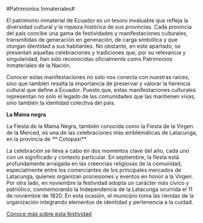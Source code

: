 #Patrimonios Inmateriales#

El patrimonio inmaterial de Ecuador es un tesoro invaluable que refleja la diversidad cultural y la riqueza histórica de sus provincias. Cada provincia del país concibe una gama de festividades y manifestaciones culturales, transmitidas de generación en generación, de carga simbólica y que otorgan identidad a sus habitantes. No obstante, en este apartado, se presentan aquellas celebraciones y tradiciones que, por su relevancia y singularidad, han sido reconocidas oficialmente como Patrimonios Inmateriales de la Nación.

Conocer estas manifestaciones no solo nos conecta con nuestras raíces, sino que también resalta la importancia de preservar y valorar la herencia cultural que define a Ecuador. Puesto que, estas manifestaciones culturales representan no solo el legado de las comunidades que las mantienen vivas, sino también la identidad colectiva del país.

**La Mama negra**

La Fiesta de la Mama Negra, también conocida como la Fiesta de la Virgen de la Merced, es una de las celebraciones más emblemáticas de Latacunga, en la provincia de ** Cotopaxi**.

La celebración se lleva a cabo en dos momentos clave del año, cada uno con un significado y contexto particular. En septiembre, la fiesta está profundamente arraigada en las creencias religiosas de la comunidad, especialmente entre los comerciantes de los principales mercados de Latacunga, quienes organizan procesiones y eventos en honor a la Virgen. Por otra lado, en noviembre la festividad adopta un carácter más cívico y patriótico, conmemorando la Independencia de la Latacunga ocurrida el 11 de noviembre de 1820. En esta ocasión, el municipio toma las riendas de la organización integrando elementos de identidad y pertenencia a la cuidad. 

[Conoce más sobre esta festividad](https://www.youtube.com/watch?v=JqnFYO7P5-g)

